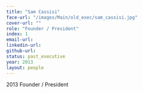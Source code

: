 ```yaml
---
title: "Sam Cassisi"
face-url: "/images/Main/old_exec/sam_cassisi.jpg"
cover-url: ""
role: "Founder / President"
index: 1
email-url:
linkedin-url:
github-url:
status: past_executive
year: 2013
layout: people
---
```

2013 Founder / President
